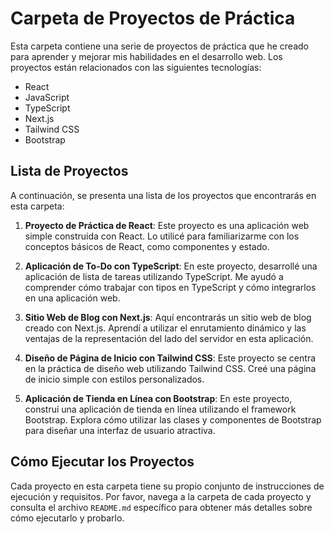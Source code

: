 # Carpeta de Proyectos de Práctica

Esta carpeta contiene una serie de proyectos de práctica que he creado para aprender y mejorar mis habilidades en el desarrollo web. Los proyectos están relacionados con las siguientes tecnologías:

- React
- JavaScript
- TypeScript
- Next.js
- Tailwind CSS
- Bootstrap

## Lista de Proyectos

A continuación, se presenta una lista de los proyectos que encontrarás en esta carpeta:

1. **Proyecto de Práctica de React**: Este proyecto es una aplicación web simple construida con React. Lo utilicé para familiarizarme con los conceptos básicos de React, como componentes y estado.

2. **Aplicación de To-Do con TypeScript**: En este proyecto, desarrollé una aplicación de lista de tareas utilizando TypeScript. Me ayudó a comprender cómo trabajar con tipos en TypeScript y cómo integrarlos en una aplicación web.

3. **Sitio Web de Blog con Next.js**: Aquí encontrarás un sitio web de blog creado con Next.js. Aprendí a utilizar el enrutamiento dinámico y las ventajas de la representación del lado del servidor en esta aplicación.

4. **Diseño de Página de Inicio con Tailwind CSS**: Este proyecto se centra en la práctica de diseño web utilizando Tailwind CSS. Creé una página de inicio simple con estilos personalizados.

5. **Aplicación de Tienda en Línea con Bootstrap**: En este proyecto, construí una aplicación de tienda en línea utilizando el framework Bootstrap. Explora cómo utilizar las clases y componentes de Bootstrap para diseñar una interfaz de usuario atractiva.

## Cómo Ejecutar los Proyectos

Cada proyecto en esta carpeta tiene su propio conjunto de instrucciones de ejecución y requisitos. Por favor, navega a la carpeta de cada proyecto y consulta el archivo `README.md` específico para obtener más detalles sobre cómo ejecutarlo y probarlo.
